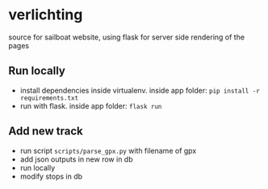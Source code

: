 # verlichting
source for sailboat website, using flask for server side rendering of the pages

## Run locally
- install dependencies inside virtualenv. inside app folder: `pip install -r requirements.txt`
- run with flask. inside app folder: `flask run`

## Add new track
- run script `scripts/parse_gpx.py` with filename of gpx
- add json outputs in new row in db
- run locally
- modify stops in db
